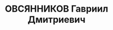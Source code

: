 ---
title: ОВСЯННИКОВ Гавриил Дмитриевич
description: Род. в 1897, Ивановская обл., с. Косаново.
---